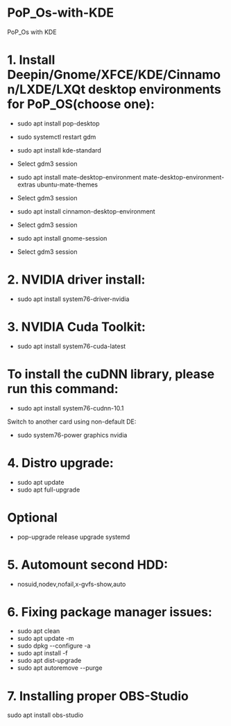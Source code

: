 # PoP_Os-with-KDE
PoP_Os with KDE
# 1. Install Deepin/Gnome/XFCE/KDE/Cinnamon/LXDE/LXQt desktop environments for PoP_OS(choose one):

* sudo apt install pop-desktop
* sudo systemctl restart gdm 


* sudo apt install kde-standard

* Select gdm3 session

* sudo apt install mate-desktop-environment mate-desktop-environment-extras ubuntu-mate-themes


* Select gdm3 session

* sudo apt install cinnamon-desktop-environment

* Select gdm3 session

* sudo apt install gnome-session

* Select gdm3 session

# 2. NVIDIA driver install:
* sudo apt install system76-driver-nvidia

# 3. NVIDIA Cuda Toolkit:
* sudo apt install system76-cuda-latest

# To install the cuDNN library, please run this command:

* sudo apt install system76-cudnn-10.1

Switch to another card using non-default DE:


* sudo system76-power graphics nvidia



# 4. Distro upgrade:
* sudo apt update
* sudo apt full-upgrade
# Optional
* pop-upgrade release upgrade systemd

# 5. Automount second HDD:
* nosuid,nodev,nofail,x-gvfs-show,auto


# 6. Fixing package manager issues:
* sudo apt clean
* sudo apt update -m
* sudo dpkg --configure -a
* sudo apt install -f
* sudo apt dist-upgrade
* sudo apt autoremove --purge
# 7. Installing proper OBS-Studio
sudo apt install obs-studio
